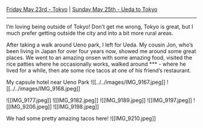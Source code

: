 [Friday May 23rd - Tokyo](Friday%20May%2023rd%20-%20Tokyo.md) | [Sunday May 25th - Ueda to Tokyo](Sunday%20May%2025th%20-%20Ueda%20to%20Tokyo.md)

---

I’m loving being outside of Tokyo! Don’t get me wrong, Tokyo is great, but I much prefer getting outside the city and into a bit more rural areas. 

After taking a walk around Ueno park, I left for Ueda. My cousin Jon, who’s been living in Japan for over four years now, showed me around some great places. We went to an amazing onsen with some amazing food, visited the rice patties where he occasionally works, walked around *** - where he lived for a while, then ate some rice tacos at one of his friend’s restaurant. 

My capsule hotel near Ueno Park
![[../../images/IMG_9167.jpeg]]
![[../../images/IMG_9168.jpeg]]


![[IMG_9177.jpeg]]
![[IMG_9182.jpeg]]
![[IMG_9189.jpeg]]
![[IMG_9197.jpeg]]
![[IMG_9206.jpeg]]
![[IMG_9198.jpeg]]

We had some pretty amazing tacos here!
![[IMG_9210.jpeg]]